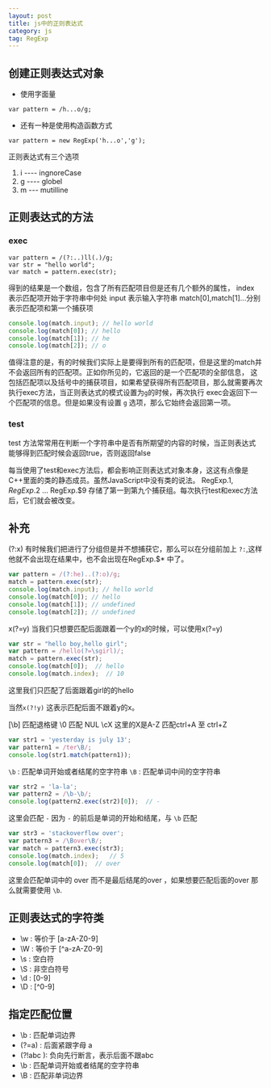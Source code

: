 ```yaml
---
layout: post
title: js中的正则表达式
category: js
tag: RegExp
---
```



## 创建正则表达式对象

+ 使用字面量

```
var pattern = /h...o/g;
```
+ 还有一种是使用构造函数方式

```
var pattern = new RegExp('h...o','g');
```

正则表达式有三个选项

1. i  ---- ingnoreCase
2. g ---- globel
3. m --- mutilline


## 正则表达式的方法

### exec

```
var pattern = /(?:..)ll(.)/g;
var str = "hello world";
var match = pattern.exec(str);
```
得到的结果是一个数组，包含了所有匹配项目但是还有几个额外的属性，
index 表示匹配项开始于字符串中何处
input 表示输入字符串
match[0],match[1]...分别表示匹配项和第一个捕获项

```javascript
console.log(match.input); // hello world
console.log(match[0]); // hello
console.log(match[1]); // he
console.log(match[2]); // o
```

值得注意的是，有的时候我们实际上是要得到所有的匹配项，但是这里的match并不会返回所有的匹配项。正如你所见的，它返回的是一个匹配项的全部信息，
这包括匹配项以及括号中的捕获项目，如果希望获得所有匹配项目，那么就需要再次执行exec方法，当正则表达式的模式设置为`g`的时候，再次执行
exec会返回下一个匹配项的信息。但是如果没有设置 `g` 选项，那么它始终会返回第一项。

### test

test 方法常常用在判断一个字符串中是否有所期望的内容的时候，当正则表达式能够得到匹配时候会返回true，否则返回false

每当使用了test和exec方法后，都会影响正则表达式对象本身，这这有点像是C++里面的类的静态成员。虽然JavaScript中没有类的说法。
RegExp.$1 , RegExp.$2 ... RegExp.$9 存储了第一到第九个捕获组。每次执行test和exec方法后，它们就会被改变。

## 补充

(?:x) 有时候我们把进行了分组但是并不想捕获它，那么可以在分组前加上 `?:`,这样他就不会出现在结果中，也不会出现在RegExp.$* 中了。

```javascript
var pattern = /(?:he)..(?:o)/g;
match = pattern.exec(str);
console.log(match.input); // hello world
console.log(match[0]); // hello
console.log(match[1]); // undefined
console.log(match[2]); // undefined
```

x(?=y) 当我们只想要匹配后面跟着一个y的x的时候，可以使用x(?=y)

```javascript
var str = "hello boy,hello girl";
var pattern = /hello(?=\sgirl)/;
match = pattern.exec(str);
console.log(match[0]);  // hello
console.log(match.index);  // 10
```

这里我们只匹配了后面跟着girl的的hello

当然`x(?!y)` 这表示匹配后面不跟着y的x。


[\b] 匹配退格键
\0 匹配 NUL
\cX 这里的X是A-Z 匹配ctrl+A 至 ctrl+Z

```javascript
var str1 = 'yesterday is july 13';
var pattern1 = /ter\B/;
console.log(str1.match(pattern1));
```


`\b` :  匹配单词开始或者结尾的空字符串
`\B` : 匹配单词中间的空字符串

```javascript
var str2 = 'la-la';
var pattern2 = /\b-\b/;
console.log(pattern2.exec(str2)[0]);  // -
```

这里会匹配 `-` 因为 `-` 的前后是单词的开始和结尾，与 `\b` 匹配

```javascript
var str3 = 'stackoverflow over';
var pattern3 = /\Bover\B/;
var match = pattern3.exec(str3);
console.log(match.index);   // 5
console.log(match[0]);  // over
```

这里会匹配单词中的 over 而不是最后结尾的over ，如果想要匹配后面的over 那么就需要使用 `\b`.



## 正则表达式的字符类

+ \w : 等价于 [a-zA-Z0-9]
+ \W : 等价于 [^a-zA-Z0-9]
+ \s : 空白符
+ \S : 非空白符号
+ \d : [0-9]
+ \D : [^0-9]


## 指定匹配位置

+ \b : 匹配单词边界
+ (?=a) : 后面紧跟字母 a  
+ (?!abc ): 负向先行断言，表示后面不跟abc
+ \b :  匹配单词开始或者结尾的空字符串
+ \B : 匹配非单词边界
